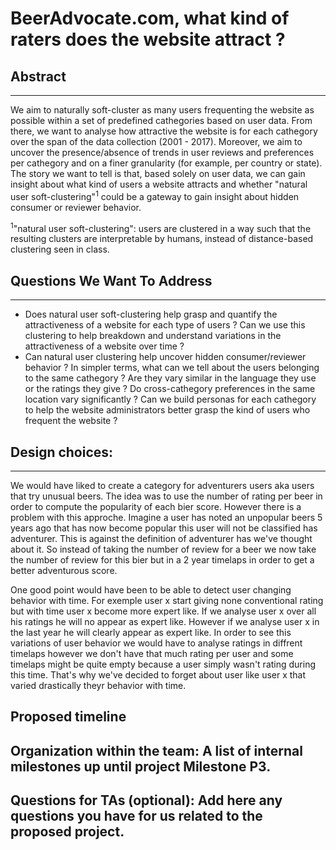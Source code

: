 # BeerAdvocate.com, what kind of raters does the website attract ?

## Abstract
---
We aim to naturally soft-cluster as many users frequenting the website as possible within a set of predefined cathegories based on user data. From there, we want to analyse how attractive the website is for each cathegory over the span of the data collection (2001 - 2017). Moreover, we aim to uncover the presence/absence of trends in user reviews and preferences per cathegory and on a finer granularity (for example, per country or state). The story we want to tell is that, based solely on user data, we can gain insight about what kind of users a website attracts and whether "natural user soft-clustering"<sup>1</sup> could be a gateway to gain insight about hidden consumer or reviewer behavior.

<sup>1</sup>"natural user soft-clustering": users are clustered in a way such that the resulting clusters are interpretable by humans, instead of distance-based clustering seen in class.

## Questions We Want To Address
---
* Does natural user soft-clustering help grasp and quantify the attractiveness of a website for each type of users ? Can we use this clustering to help breakdown and understand variations in the attractiveness of a website over time ?
* Can natural user clustering help uncover hidden consumer/reviewer behavior ? In simpler terms, what can we tell about the users belonging to the same cathegory ? Are they vary similar in the language they use or the ratings they give ? Do cross-cathegory preferences in the same location vary significantly ? Can we build personas for each cathegory to help the website administrators better grasp the kind of users who frequent the website ?

## Design choices:
---

We would have liked to create a category for adventurers users aka users that try unusual beers.
The idea was to use the number of rating per beer in order to compute the popularity of each bier score.
However there is a problem with this approche. Imagine a user has noted an unpopular beers 5 years ago that has now become popular this user will not be classified has adventurer. This is against the definition of adventurer has we've thought about it.
So instead of taking the number of review for a beer we now take the number of review for this bier but in a 2 year timelaps in order to get a better adventurous score.

One good point would have been to be able to detect user changing behavior with time. For exemple user x start giving none conventional rating but with time user x become more expert like. If we analyse user x over all his ratings he will no appear as expert like. However if we analyse user x in the last year he will clearly appear as expert like.
In order to see this variations of user behavior we would have to analyse ratings in diffrent timelaps however we don't have that much rating per user and some timelaps might be quite empty because a user simply wasn't rating during this time. 
That's why we've decided to forget about user like user x that varied drastically theyr behavior with time.

## Proposed timeline

## Organization within the team: A list of internal milestones up until project Milestone P3.

## Questions for TAs (optional): Add here any questions you have for us related to the proposed project.
